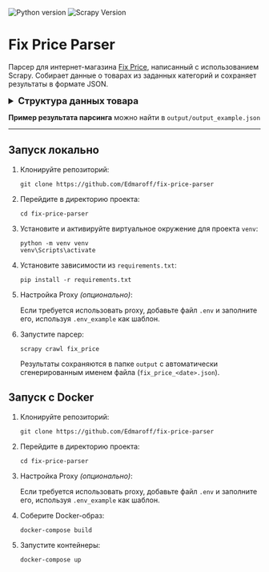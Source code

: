 <img src="https://img.shields.io/badge/python-3.12-blue" alt="Python version"/> <img src="https://img.shields.io/badge/Scrapy-2.11.2-blue" alt="Scrapy Version"/>
<h1>Fix Price Parser</h1>
<p>Парсер для интернет-магазина <a href="https://fix-price.com" target="_blank">Fix Price</a>, написанный с использованием Scrapy. Собирает данные о товарах из заданных категорий и сохраняет результаты в формате JSON.</p>

<details>
  <summary style="font-size: 1.3em;"><b>Структура данных товара</b></summary>
  <pre>
{
    "timestamp": int,               # Дата и время сбора товара в формате timestamp.
    "RPC": "str",                   # Уникальный код товара.
    "url": "str",                   # Ссылка на страницу товара.
    "title": "str",                 # Заголовок/название товара.
    "marketing_tags": ["str"],      # Список маркетинговых тэгов, например ['Популярный', 'Акция'].
    "brand": "str",                 # Бренд товара.
    "section": ["str"],             # Иерархия разделов, например ['Игрушки', 'Интерактивные игрушки'].
    "price_data": {
        "current": float,           # Цена со скидкой, если скидки нет то = original.
        "original": float,          # Оригинальная цена.
        "sale_tag": "str"           # Например: "Скидка 20%".
    },
    "stock": {
        "in_stock": bool,           # Наличие товара в магазине.
        "count": int                # Количество в наличии, если доступно, иначе 0.
    },
    "assets": {
        "main_image": "str",        # Ссылка на основное изображение товара.
        "set_images": ["str"],      # Ссылки на все изображения товара.
        "view360": ["str"],         # Ссылки на изображения в формате 360.
        "video": ["str"]            # Ссылки на видео.
    },
    "metadata": {
        "__description": "str",     # Описание товара.
        "KEY": "str",               # Дополнительные характеристики, например "Цвет", "Объем".
        "KEY": "str"
    },
    "variants": int                 # Количество вариантов товара (например, разные цвета).
}
  </pre>
</details>

<p><strong>Пример результата парсинга</strong> можно найти в <code>output/output_example.json</code></p>

<hr>

<h2>Запуск локально</h2>
<ol>
  <li>Клонируйте репозиторий:
    <pre><code>git clone https://github.com/Edmaroff/fix-price-parser</code></pre>
  </li>
  <li>Перейдите в директорию проекта:
    <pre><code>cd fix-price-parser</code></pre>
  </li>
  <li>Установите и активируйте виртуальное окружение для проекта <code>venv</code>:
    <pre><code>python -m venv venv
venv\Scripts\activate</code></pre>
  </li>
  <li>Установите зависимости из <code>requirements.txt</code>:
    <pre><code>pip install -r requirements.txt</code></pre>
  </li>
  <li>Настройка Proxy <em>(опционально)</em>:
    <p>Если требуется использовать proxy, добавьте файл <code>.env</code> и заполните его, используя <code>.env_example</code> как шаблон.</p>
  </li>
  <li>Запустите парсер:
    <pre><code>scrapy crawl fix_price</code></pre>
    <p>Результаты сохраняются в папке <code>output</code> с автоматически сгенерированным именем файла (<code>fix_price_&lt;date&gt;.json</code>).</p>
  </li>
</ol>

<h2>Запуск с Docker</h2>
<ol>
  <li>Клонируйте репозиторий:
    <pre><code>git clone https://github.com/Edmaroff/fix-price-parser</code></pre>
  </li>
  <li>Перейдите в директорию проекта:
    <pre><code>cd fix-price-parser</code></pre>
  </li>
  <li>Настройка Proxy <em>(опционально)</em>:
    <p>Если требуется использовать proxy, добавьте файл <code>.env</code> и заполните его, используя <code>.env_example</code> как шаблон.</p>
  </li>
  <li>Соберите Docker-образ:
    <pre><code>docker-compose build</code></pre>
  </li>
  <li>Запустите контейнеры:
    <pre><code>docker-compose up</code></pre>
  </li>
</ol>
